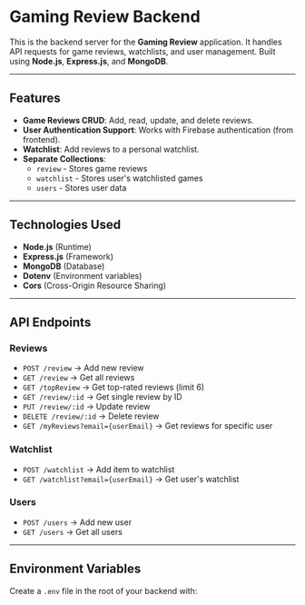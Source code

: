 
# Gaming Review Backend

This is the backend server for the **Gaming Review** application. It handles API requests for game reviews, watchlists, and user management. Built using **Node.js**, **Express.js**, and **MongoDB**.

---

## Features
- **Game Reviews CRUD**: Add, read, update, and delete reviews.
- **User Authentication Support**: Works with Firebase authentication (from frontend).
- **Watchlist**: Add reviews to a personal watchlist.
- **Separate Collections**:
  - `review` - Stores game reviews
  - `watchlist` - Stores user's watchlisted games
  - `users` - Stores user data

---

## Technologies Used
- **Node.js** (Runtime)
- **Express.js** (Framework)
- **MongoDB** (Database)
- **Dotenv** (Environment variables)
- **Cors** (Cross-Origin Resource Sharing)

---

## API Endpoints
### Reviews
- `POST /review` → Add new review
- `GET /review` → Get all reviews
- `GET /topReview` → Get top-rated reviews (limit 6)
- `GET /review/:id` → Get single review by ID
- `PUT /review/:id` → Update review
- `DELETE /review/:id` → Delete review
- `GET /myReviews?email={userEmail}` → Get reviews for specific user

### Watchlist
- `POST /watchlist` → Add item to watchlist
- `GET /watchlist?email={userEmail}` → Get user's watchlist

### Users
- `POST /users` → Add new user
- `GET /users` → Get all users

---

## Environment Variables
Create a `.env` file in the root of your backend with:
